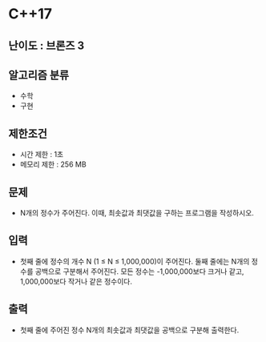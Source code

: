 # C++17

## 난이도 : 브론즈 3

## 알고리즘 분류
  - 수학
  - 구현

## 제한조건
  - 시간 제한 : 1초
  - 메모리 제한 : 256 MB

## 문제
  - N개의 정수가 주어진다. 이때, 최솟값과 최댓값을 구하는 프로그램을 작성하시오.

## 입력
  - 첫째 줄에 정수의 개수 N (1 ≤ N ≤ 1,000,000)이 주어진다. 둘째 줄에는 N개의 정수를 공백으로 구분해서 주어진다. 모든 정수는 -1,000,000보다 크거나 같고, 1,000,000보다 작거나 같은 정수이다.

## 출력
  - 첫째 줄에 주어진 정수 N개의 최솟값과 최댓값을 공백으로 구분해 출력한다.
